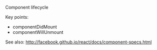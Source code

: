 Component lifecycle

Key points:

- componentDidMount
- componentWillUnmount

See also: http://facebook.github.io/react/docs/component-specs.html 
